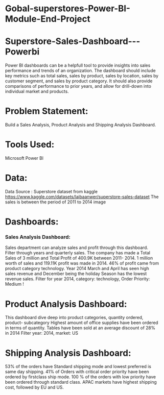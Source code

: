 # Gobal-superstores-Power-BI-Module-End-Project

# Superstore-Sales-Dashboard---Powerbi
Power BI dashboards can be a helpfull tool to provide insights into sales performance and trends of an organization.
The dashboard should include key metrics such as total sales, sales by product, sales by location, sales by customer segment, and sales by product category.
It should also provide comparisons of performance to prior years, and allow for drill-down into individual market and products.

# Problem Statement:
Build a Sales Analysis, Product Analysis and Shipping Analysis Dashboard.

# Tools Used:
Microsoft Power BI

# Data:
Data Source : Superstore dataset from kaggle https://www.kaggle.com/datasets/laibaanwer/superstore-sales-dataset
The sales is between the period of 2011 to 2014 image

# Dashboards:
### Sales Analysis Dashboard:
Sales department can analyze sales and profit through this dashboard. Filter through years and quarterly sales.
The company has made a Total Sales of 3 million and Total Profit of 400.9K between 2011- 2014.
1 million worth of sales and 119.11K profit was made in 2014.
46% of profit came from product category technology.
Year 2014 March and April has seen high sales revenue and December being the holiday Season has the lowest revenue sales.
Filter for year 2014, category: technology, Order Priority: Medium !

# Product Analysis Dashboard:
This dashboard dive deep into product categories, quantity ordered, product- subcategory
Highest amount of office supplies have been ordered in terms of quantity.
Tables have been sold at an average discount of 28% in 2014
Filter year: 2014, market: US

# Shipping Analysis Dashboard:
53% of the orders have Standard shipping mode and lowest preferred is same day shipping.
41% of Orders with critical order priority have been ordered by firstclass ship mode.
100 % of the orders with low priority have been ordered through standard class.
APAC markets have highest shipping cost, followed by EU and US.
